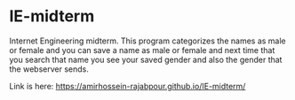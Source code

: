 # IE-midterm
Internet Engineering midterm. This program categorizes the names as male or female and you can save a name as male or female and next time that you search that name you see your saved gender and also the gender that the webserver sends. <br>

Link is here: https://amirhossein-rajabpour.github.io/IE-midterm/
